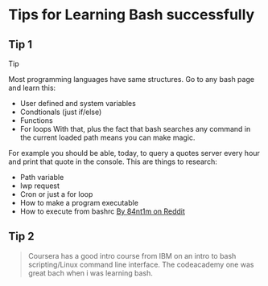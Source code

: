 # Tips for Learning Bash successfully

## Tip 1

> [!TIP]
> Most programming languages have same structures.
> Go to any bash page and learn this:
> - User defined and system variables
> - Condtionals (just if/else)
> - Functions
> - For loops
> With that, plus the fact that bash searches any command in the current loaded path means you can make magic.
>
> For example you should be able, today, to query a quotes server every hour and print that quote in the console. This are things to research:
> - Path variable
> - lwp request
> - Cron or just a for loop
> - How to make a program executable
> - How to execute from bashrc [By 84nt1m on Reddit](https://www.reddit.com/user/84nt1m/)

## Tip 2

> Coursera has a good intro course from IBM on an intro to bash scripting/Linux command line interface. The codeacademy one was great bach when i was learning bash. 
